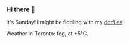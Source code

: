 ### Hi there :wave:

It's Sunday! I might be fiddling with my [dotfiles](https://github.com/bewuethr/dotfiles).

Weather in Toronto: fog, at +5°C.
